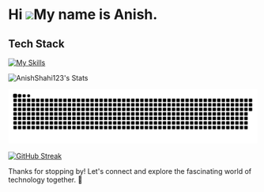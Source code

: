Hi ![](https://user-images.githubusercontent.com/18350557/176309783-0785949b-9127-417c-8b55-ab5a4333674e.gif)My name is Anish.
=======================================================================================================================================

## Tech Stack
[![My Skills](https://skillicons.dev/icons?i=html,css,js,typescript,react,nextjs,redux,express,vercel)](https://skillicons.dev)

![AnishShahi123's Stats](https://github-readme-stats-qtg8.vercel.app/api?username=AnishShahi123&show_icons=true&theme=radical)

<picture>
  <source media="(prefers-color-scheme: dark)" srcset="https://raw.githubusercontent.com/AnishShahi123/AnishShahi123/output/github-contribution-grid-snake-dark.svg">
  <source media="(prefers-color-scheme: light)" srcset="https://raw.githubusercontent.com/AnishShahi123/AnishShahi123/output/github-contribution-grid-snake.svg">
  <img alt="github contribution grid snake animation" src="https://raw.githubusercontent.com/AnishShahi123/AnishShahi123/output/github-contribution-grid-snake.svg">
</picture>

  [![GitHub Streak](https://github-readme-streak-stats.herokuapp.com/?user=AnishShahi123)](https://git.io/streak-stats)



Thanks for stopping by! Let's connect and explore the fascinating world of technology together. 🚀
<!--
**AnishShahi123/AnishShahi123** is a ✨ _special_ ✨ repository because its `README.md` (this file) appears on your GitHub profile.

Here are some ideas to get you started:

- 🔭 I’m currently working on ...
- 🌱 I’m currently learning ...
- 👯 I’m looking to collaborate on ...
- 🤔 I’m looking for help with ...
- 💬 Ask me about ...
- 📫 How to reach me: ...
- 😄 Pronouns: ...
- ⚡ Fun fact: ...
-->
